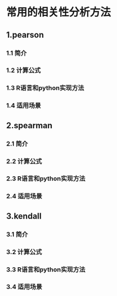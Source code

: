 # 常用的相关性分析方法


## 1.pearson
### 1.1 简介

### 1.2 计算公式

### 1.3 R语言和python实现方法

### 1.4 适用场景

## 2.spearman

### 2.1 简介

### 2.2 计算公式

### 2.3 R语言和python实现方法

### 2.4 适用场景


## 3.kendall

### 3.1 简介

### 3.2 计算公式

### 3.3 R语言和python实现方法

### 3.4 适用场景
